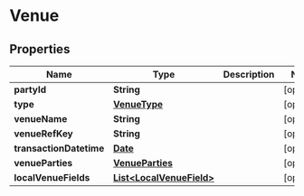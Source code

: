 # Venue

## Properties
Name | Type | Description | Notes
------------ | ------------- | ------------- | -------------
**partyId** | **String** |  |  [optional]
**type** | [**VenueType**](VenueType.md) |  |  [optional]
**venueName** | **String** |  |  [optional]
**venueRefKey** | **String** |  |  [optional]
**transactionDatetime** | [**Date**](Date.md) |  |  [optional]
**venueParties** | [**VenueParties**](VenueParties.md) |  |  [optional]
**localVenueFields** | [**List&lt;LocalVenueField&gt;**](LocalVenueField.md) |  |  [optional]
